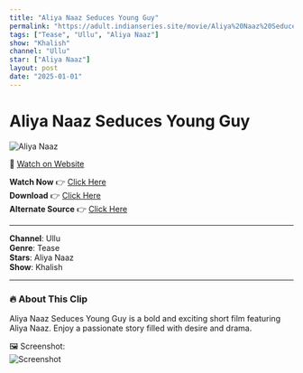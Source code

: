 ```yaml
---
title: "Aliya Naaz Seduces Young Guy"
permalink: "https://adult.indianseries.site/movie/Aliya%20Naaz%20Seduces%20Young%20Guy"
tags: ["Tease", "Ullu", "Aliya Naaz"]
show: "Khalish"
channel: "Ullu"
star: ["Aliya Naaz"]
layout: post
date: "2025-01-01"
---
```


# Aliya Naaz Seduces Young Guy

![Aliya Naaz](https://shorts.desisins.com/wp-content/uploads/2024/05/Aliya-Naaz-Tease-DesiSins.com_.jpg)

🔗 [Watch on Website](https://adult.indianseries.site/movie/Aliya%20Naaz%20Seduces%20Young%20Guy)

**Watch Now** 👉 [Click Here](https://adult.indianseries.site/movie/Aliya%20Naaz%20Seduces%20Young%20Guy)  
**Download** 👉 [Click Here](https://adult.indianseries.site/movie/Aliya%20Naaz%20Seduces%20Young%20Guy)  
**Alternate Source** 👉 [Click Here](https://adult.indianseries.site/movie/Aliya%20Naaz%20Seduces%20Young%20Guy)

---

**Channel**: Ullu  
**Genre**: Tease  
**Stars**: Aliya Naaz  
**Show**: Khalish

---

### 🔥 About This Clip

Aliya Naaz Seduces Young Guy is a bold and exciting short film featuring Aliya Naaz. Enjoy a passionate story filled with desire and drama.
 
🖼️ Screenshot:  
![Screenshot](https://shorts.desisins.com/wp-content/uploads/2024/05/Aliya-Naaz-Tease-DesiSins.com_.jpg)
